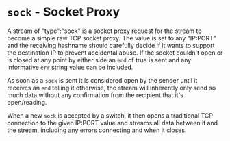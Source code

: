 # `sock` - Socket Proxy

A stream of "type":"sock" is a socket proxy request for the stream to become a simple raw TCP socket proxy. The value is set to any "IP:PORT" and the receiving hashname should carefully decide if it wants to support the destination IP to prevent accidental abuse.  If the socket couldn't open or is closed at any point by either side an `end` of true is sent and any informative `err` string value can be included.

As soon as a `sock` is sent it is considered open by the sender until it receives an `end` telling it otherwise, the stream will inherently only send so much data without any confirmation from the recipient that it's open/reading.

When a new `sock` is accepted by a switch, it then opens a traditional TCP connection to the given IP:PORT value and streams all data between it and the stream, including any errors connecting and when it closes.